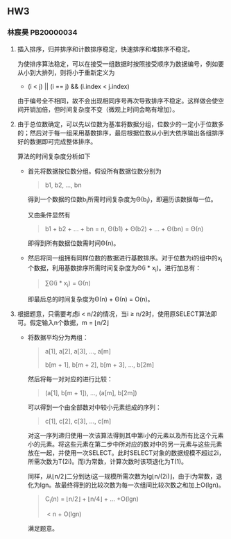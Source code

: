 ## HW3

### 林宸昊  PB20000034

1. 插入排序，归并排序和计数排序稳定，快速排序和堆排序不稳定。

   为使排序算法稳定，可以在接受一组数据时按照接受顺序为数据编号，例如要从小到大排列，则将小于重新定义为

   - (i < j) || (i == j) && (i.index < j.index)

   由于编号全不相同，故不会出现相同序号再次导致排序不稳定。这样做会使空间开销加倍，但时间复杂度不变（微观上时间会略有增加）。

2. 由于总位数确定，可以先以位数为基准将数据分组，位数少的一定小于位数多的；然后对于每一组采用基数排序，最后根据位数从小到大依序输出各组排序好的数据即可完成整体排序。

   算法的时间复杂度分析如下

   - 首先将数据按位数分组。假设所有数据位数分别为

     > b1, b2, ..., bn

     得到一个数据的位数b<sub>i</sub>所需时间复杂度为Θ(b<sub>i</sub>)，即遍历该数据每一位。

     又由条件显然有

     > b1 + b2 + ... + bn = n, Θ(b1) + Θ(b2) + ... + Θ(bn) = Θ(n)

     即得到所有数据位数需时间Θ(n)。

   - 然后将同一组拥有同样位数的数据进行基数排序。对于位数为i的组中的x<sub>i</sub>个数据，利用基数排序所需时间复杂度为Θ(i * x<sub>i</sub>)。进行加总有：

     > ∑Θ(i * x<sub>i</sub>) = Θ(n)

     即最后总的时间复杂度为Θ(n) + Θ(n) = O(n)。

3. 根据题意，只需要考虑i < n/2的情况，当i ≥ n/2时，使用原SELECT算法即可。假定输入n个数据，m = ⌊n/2⌋

   - 将数据平均分为两组：

     > a[1], a[2], a[3], ..., a[m]
     >
     > b[m + 1], b[m + 2], b[m + 3], ..., b[2m]

     然后将每一对对应的进行比较：

     > (a[1], b[m + 1]), ..., (a[m], b[2m])

     可以得到一个由全部数对中较小元素组成的序列：

     > c[1], c[2], c[3], ..., c[m]

     对这一序列递归使用一次该算法得到其中第i小的元素以及所有比这个元素小的元素。将这些元素在第二步中所对应的数对中的另一元素与这些元素放在一起，并使用一次SELECT。此时SELECT对象的数据规模不超过2i，所需次数为T(2i)。而i为常数，计算次数时该项退化为T(1)。

     同样，从⌊n/2⌋二分到达i这一规模所需次数为lg⌊n/(2i)⌋，由于i为常数，退化为lgn。故最终得到的比较次数为每一次组间比较次数之和加上O(lgn)。

     > C<sub>i</sub>(n) = ⌊n/2⌋  + ⌊n/4⌋ + ... +O(lgn)
     >
     > ​		   < n + O(lgn)

     满足题意。
